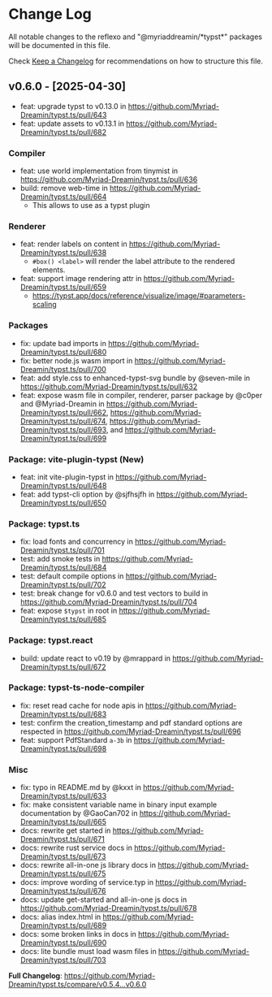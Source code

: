 # Change Log

All notable changes to the reflexo and "@myriaddreamin/\*typst\*" packages will be documented in this file.

Check [Keep a Changelog](http://keepachangelog.com/) for recommendations on how to structure this file.

## v0.6.0 - [2025-04-30]

- feat: upgrade typst to v0.13.0 in https://github.com/Myriad-Dreamin/typst.ts/pull/643
- feat: update assets to v0.13.1 in https://github.com/Myriad-Dreamin/typst.ts/pull/682

### Compiler

- feat: use world implementation from tinymist in https://github.com/Myriad-Dreamin/typst.ts/pull/636
- build: remove web-time in https://github.com/Myriad-Dreamin/typst.ts/pull/664
  - This allows to use as a typst plugin

### Renderer

- feat: render labels on content in https://github.com/Myriad-Dreamin/typst.ts/pull/638
  - `#box() <label>` will render the label attribute to the rendered elements.
- feat: support image rendering attr in https://github.com/Myriad-Dreamin/typst.ts/pull/659
  - https://typst.app/docs/reference/visualize/image/#parameters-scaling

### Packages

- fix: update bad imports in https://github.com/Myriad-Dreamin/typst.ts/pull/680
- fix: better node.js wasm import in https://github.com/Myriad-Dreamin/typst.ts/pull/700
- feat: add style.css to enhanced-typst-svg bundle by @seven-mile in https://github.com/Myriad-Dreamin/typst.ts/pull/632
- feat: expose wasm file in compiler, renderer, parser package by @c0per and @Myriad-Dreamin in https://github.com/Myriad-Dreamin/typst.ts/pull/662, https://github.com/Myriad-Dreamin/typst.ts/pull/674, https://github.com/Myriad-Dreamin/typst.ts/pull/693, and https://github.com/Myriad-Dreamin/typst.ts/pull/699

### Package: vite-plugin-typst (New)

- feat: init vite-plugin-typst in https://github.com/Myriad-Dreamin/typst.ts/pull/648
- feat: add typst-cli option by @sjfhsjfh in https://github.com/Myriad-Dreamin/typst.ts/pull/650

### Package: typst.ts

- fix: load fonts and concurrency in https://github.com/Myriad-Dreamin/typst.ts/pull/701
- test: add smoke tests in https://github.com/Myriad-Dreamin/typst.ts/pull/684
- test: default compile options in https://github.com/Myriad-Dreamin/typst.ts/pull/702
- test: break change for v0.6.0 and test vectors to build in https://github.com/Myriad-Dreamin/typst.ts/pull/704
- feat: expose `$typst` in root in https://github.com/Myriad-Dreamin/typst.ts/pull/685

### Package: typst.react

- build: update react to v0.19 by @mrappard in https://github.com/Myriad-Dreamin/typst.ts/pull/672

### Package: typst-ts-node-compiler

- fix: reset read cache for node apis in https://github.com/Myriad-Dreamin/typst.ts/pull/683
- test: confirm the creation_timestamp and pdf standard options are respected in https://github.com/Myriad-Dreamin/typst.ts/pull/696
- feat: support PdfStandard `a-3b` in https://github.com/Myriad-Dreamin/typst.ts/pull/698

### Misc

- fix: typo in README.md by @kxxt in https://github.com/Myriad-Dreamin/typst.ts/pull/633
- fix: make consistent variable name in binary input example documentation by @GaoCan702 in https://github.com/Myriad-Dreamin/typst.ts/pull/665
- docs: rewrite get started in https://github.com/Myriad-Dreamin/typst.ts/pull/671
- docs: rewrite rust service docs in https://github.com/Myriad-Dreamin/typst.ts/pull/673
- docs: rewrite all-in-one js library docs in https://github.com/Myriad-Dreamin/typst.ts/pull/675
- docs: improve wording of service.typ in https://github.com/Myriad-Dreamin/typst.ts/pull/676
- docs: update get-started and all-in-one js docs in https://github.com/Myriad-Dreamin/typst.ts/pull/678
- docs: alias index.html in https://github.com/Myriad-Dreamin/typst.ts/pull/689
- docs: some broken links in docs in https://github.com/Myriad-Dreamin/typst.ts/pull/690
- docs: lite bundle must load wasm files in https://github.com/Myriad-Dreamin/typst.ts/pull/703

**Full Changelog**: https://github.com/Myriad-Dreamin/typst.ts/compare/v0.5.4...v0.6.0
